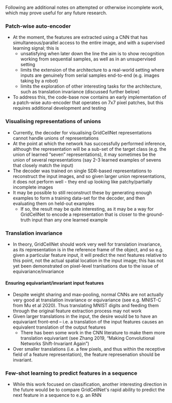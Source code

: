 Following are additional notes on attempted or otherwise incomplete work, which may prove useful for any future research.

### Patch-wise auto-encoder
- At the moment, the features are extracted using a CNN that has simultaneous/parallel access to the entire image, and with a supervised learning signal; this is
	- unsatisfying when later down the line the aim is to show recognition working from sequential samples, as well as in an unsupervised setting
	- limits the extension of the architecture to a real-world setting where inputs are genuinely from serial samples end-to-end (e.g. images taking by a robot)
	- limits the exploration of other interesting tasks for the architecture, such as translation invariance (discussed further below)
- To address this, the code-base now contains an early implementation of a patch-wise auto-encoder that operates on 7x7 pixel patches, but this requires additional development and testing

### Visualising representations of unions
- Currently, the decoder for visualising GridCellNet representations cannot handle unions of representations
- At the point at which the network has successfully performed inference, although the representation will be a sub-set of the target class (e.g. the union of learned “seven” representations), it may sometimes be the union of several representations (say 2-3 learned examples of sevens that closely match the input)
- The decoder was trained on single SDR-based representations to reconstruct the input images, and so given larger union representations, it does not perform well - they end up looking like patchy/partially incomplete images
- It may be possible to still reconstruct these by generating enough examples to form a training data-set for the decoder, and then evaluating them on held-out examples
	- If so, the result may be quite interesting, as it may be a way for GridCellNet to encode a representation that is closer to the ground-truth input than any one learned example

### Translation invariance
- In theory, GridCellNet should work very well for translation invariance, as its representation is in the reference frame of the object, and so e.g. given a particular feature input, it will predict the next features relative to this point, not the actual spatial location in the input image; this has not yet been demonstrated on pixel-level tranlsations due to the issue of equivariance/invariance
#### Ensuring equivariant/invariant input features
- Despite weight sharing and max-pooling, normal CNNs are not actually very good at translation invariance or equivariance (see e.g. MNIST-C from Mu et al 2020). Thus translating MNIST digits and feeding them through the original feature extraction process may not work
- Given larger translations in the input, the desire would be to have an equivariant front-end – i.e. a translation of the input features causes an equivalent translation of the output features
	- There has been some work in the CNN literature to make them more translation equivariant (see Zhang 2019, “Making Convolutional Networks Shift-Invariant Again”)
- Over smaller translations (i.e. a few pixels, and thus within the receptive field of a feature representation), the feature represenation should be invariant.

### Few-shot learning to predict features in a sequence
- While this work focused on classification, another interesting direction in the future would be to compare GridCellNet's rapid ability to predict the next feature in a sequence to e.g. an RNN